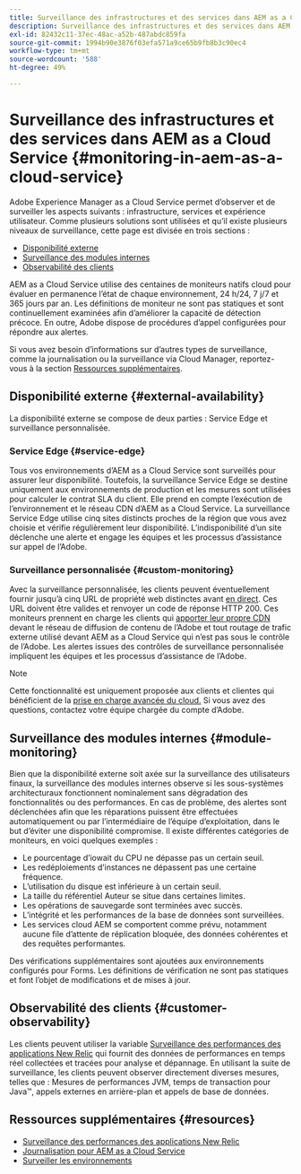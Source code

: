 ```yaml
---
title: Surveillance des infrastructures et des services dans AEM as a Cloud Service
description: Surveillance des infrastructures et des services dans AEM as a Cloud Service
exl-id: 82432c11-37ec-48ac-a52b-487abdc859fa
source-git-commit: 1994b90e3876f03efa571a9ce65b9fb8b3c90ec4
workflow-type: tm+mt
source-wordcount: '588'
ht-degree: 49%

---
```


# Surveillance des infrastructures et des services dans AEM as a Cloud Service {#monitoring-in-aem-as-a-cloud-service}

Adobe Experience Manager as a Cloud Service permet d’observer et de surveiller les aspects suivants : infrastructure, services et expérience utilisateur. Comme plusieurs solutions sont utilisées et qu’il existe plusieurs niveaux de surveillance, cette page est divisée en trois sections :

* [Disponibilité externe](#external-availability)
* [Surveillance des modules internes](#module-monitoring)
* [Observabilité des clients](#customer-observability)

AEM as a Cloud Service utilise des centaines de moniteurs natifs cloud pour évaluer en permanence l’état de chaque environnement, 24 h/24, 7 j/7 et 365 jours par an. Les définitions de moniteur ne sont pas statiques et sont continuellement examinées afin d’améliorer la capacité de détection précoce. En outre, Adobe dispose de procédures d’appel configurées pour répondre aux alertes.

Si vous avez besoin d’informations sur d’autres types de surveillance, comme la journalisation ou la surveillance via Cloud Manager, reportez-vous à la section [Ressources supplémentaires](#resources).

## Disponibilité externe {#external-availability}

La disponibilité externe se compose de deux parties : Service Edge et surveillance personnalisée.

### Service Edge {#service-edge}

Tous vos environnements d’AEM as a Cloud Service sont surveillés pour assurer leur disponibilité. Toutefois, la surveillance Service Edge se destine uniquement aux environnements de production et les mesures sont utilisées pour calculer le contrat SLA du client. Elle prend en compte l’exécution de l’environnement et le réseau CDN d’AEM as a Cloud Service. La surveillance Service Edge utilise cinq sites distincts proches de la région que vous avez choisie et vérifie régulièrement leur disponibilité. L’indisponibilité d’un site déclenche une alerte et engage les équipes et les processus d’assistance sur appel de l’Adobe.

### Surveillance personnalisée {#custom-monitoring}

Avec la surveillance personnalisée, les clients peuvent éventuellement fournir jusqu’à cinq URL de propriété web distinctes avant [en direct](/help/journey-migration/go-live.md). Ces URL doivent être valides et renvoyer un code de réponse HTTP 200. Ces moniteurs prennent en charge les clients qui [apporter leur propre CDN](/help/implementing/dispatcher/cdn.md#point-to-point-CDN) devant le réseau de diffusion de contenu de l’Adobe et tout routage de trafic externe utilisé devant AEM as a Cloud Service qui n’est pas sous le contrôle de l’Adobe. Les alertes issues des contrôles de surveillance personnalisée impliquent les équipes et les processus d’assistance de l’Adobe.

>[!NOTE]
>
> Cette fonctionnalité est uniquement proposée aux clients et clientes qui bénéficient de la [prise en charge avancée du cloud.](https://experienceleague.adobe.com/docs/support-resources/data-sheets/overview.html#support-add-ons?lang=fr) Si vous avez des questions, contactez votre équipe chargée du compte d’Adobe.

## Surveillance des modules internes {#module-monitoring}

Bien que la disponibilité externe soit axée sur la surveillance des utilisateurs finaux, la surveillance des modules internes observe si les sous-systèmes architecturaux fonctionnent nominalement sans dégradation des fonctionnalités ou des performances. En cas de problème, des alertes sont déclenchées afin que les réparations puissent être effectuées automatiquement ou par l’intermédiaire de l’équipe d’exploitation, dans le but d’éviter une disponibilité compromise. Il existe différentes catégories de moniteurs, en voici quelques exemples :

* Le pourcentage d’iowait du CPU ne dépasse pas un certain seuil.
* Les redéploiements d’instances ne dépassent pas une certaine fréquence.
* L’utilisation du disque est inférieure à un certain seuil.
* La taille du référentiel Auteur se situe dans certaines limites.
* Les opérations de sauvegarde sont terminées avec succès.
* L’intégrité et les performances de la base de données sont surveillées.
* Les services cloud AEM se comportent comme prévu, notamment aucune file d’attente de réplication bloquée, des données cohérentes et des requêtes performantes.

Des vérifications supplémentaires sont ajoutées aux environnements configurés pour Forms. Les définitions de vérification ne sont pas statiques et font l’objet de modifications et de mises à jour.

## Observabilité des clients {#customer-observability}

Les clients peuvent utiliser la variable [Surveillance des performances des applications New Relic](https://experienceleague.adobe.com/docs/experience-manager-cloud-service/content/implementing/using-cloud-manager/user-access-new-relic.html?lang=fr) qui fournit des données de performances en temps réel collectées et tracées pour analyse et dépannage. En utilisant la suite de surveillance, les clients peuvent observer directement diverses mesures, telles que : Mesures de performances JVM, temps de transaction pour Java™, appels externes en arrière-plan et appels de base de données.

## Ressources supplémentaires {#resources}

* [Surveillance des performances des applications New Relic](https://experienceleague.adobe.com/docs/experience-manager-cloud-service/content/implementing/using-cloud-manager/user-access-new-relic.html?lang=fr)
* [Journalisation pour AEM as a Cloud Service](https://experienceleague.adobe.com/docs/experience-manager-cloud-service/content/implementing/developing/logging.html?lang=fr)
* [Surveiller les environnements](https://experienceleague.adobe.com/docs/experience-manager-cloud-manager/content/using/monitoring-environments.html?lang=fr)
